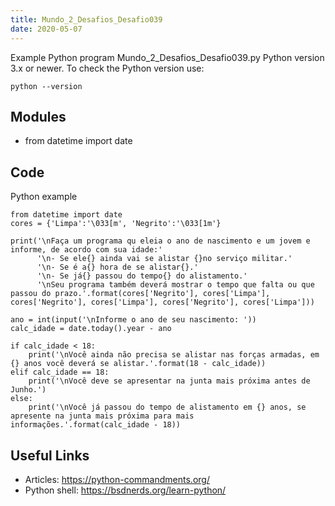 ```yaml
---
title: Mundo_2_Desafios_Desafio039
date: 2020-05-07
---
```

Example Python program Mundo_2_Desafios_Desafio039.py
Python version 3.x or newer.
To check the Python version use:

    python --version

## Modules

* from datetime import date

## Code

Python example

    from datetime import date
    cores = {'Limpa':'\033[m', 'Negrito':'\033[1m'}
    
    print('\nFaça um programa qu eleia o ano de nascimento e um jovem e informe, de acordo com sua idade:'
          '\n- Se ele{} ainda vai se alistar {}no serviço militar.'
          '\n- Se é a{} hora de se alistar{}.'
          '\n- Se já{} passou do tempo{} do alistamento.'
          '\nSeu programa também deverá mostrar o tempo que falta ou que passou do prazo.'.format(cores['Negrito'], cores['Limpa'], cores['Negrito'], cores['Limpa'], cores['Negrito'], cores['Limpa']))
    
    ano = int(input('\nInforme o ano de seu nascimento: '))
    calc_idade = date.today().year - ano
    
    if calc_idade < 18:
        print('\nVocê ainda não precisa se alistar nas forças armadas, em {} anos você deverá se alistar.'.format(18 - calc_idade))
    elif calc_idade == 18:
        print('\nVocê deve se apresentar na junta mais próxima antes de Junho.')
    else:
        print('\nVocê já passou do tempo de alistamento em {} anos, se apresente na junta mais próxima para mais informações.'.format(calc_idade - 18))
    

## Useful Links

- Articles: https://python-commandments.org/
- Python shell: https://bsdnerds.org/learn-python/
